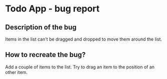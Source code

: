 # Todo App - bug report

## Description of the bug

Items in the list can't be dragged and dropped to move them around the list.

## How to recreate the bug?

Add a couple of items to the list. Try to drag an item to the position of an other item.
